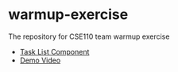 # warmup-exercise
The repository for CSE110 team warmup exercise

- [Task List Component](https://cse110-sp24-group12.github.io/warmup-exercise/)
- [Demo Video](https://www.youtube.com/watch?v=Gd614E3FDb8)

